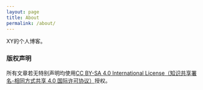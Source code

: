 ```yaml
---
layout: page
title: About
permalink: /about/
---
```


XY的个人博客。

### 版权声明

所有文章若无特别声明均使用[CC BY-SA 4.0 International License（知识共享署名-相同方式共享 4.0 国际许可协议）](http://creativecommons.org/licenses/by-sa/4.0/)授权。

